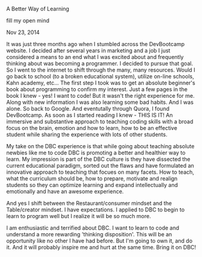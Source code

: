

A Better Way of Learning

fill my open mind

Nov 23, 2014

It was just three months ago when I stumbled across the DevBootcamp website.  I decided after several years in marketing and a job I just considered a means to an end what I was excited about and frequently thinking about was becoming a programmer.  I decided to pursue that goal.  So I went to the internet to shift through the many, many resources.  Would I go back to school (to a broken educational system), utilize on-line schools, Kahn academy, etc...   The first step I took was to get an absolute beginner's book about programming to confirm my interest.   Just a few pages in the book I knew - yes!
I want to code!  But it wasn't the right experience for me. Along with new information I was also learning some bad habits.  And I was alone.  So back to Google.  And eventutally through Quora, I found DevBootcamp.  As soon as I started reading I knew - THIS IS IT!  An immersive and substantive approach to teaching coding skills with a broad focus on the brain, emotion and how to learn, how to be an effective student while sharing the experience with lots of other students.

My take on the DBC experience is that while going about teaching absolute newbies like me to code DBC is promoting a better and healthier way to learn.  My impression is part of the DBC culture is they have dissected the current educational paradigm, sorted out the flaws and have formulated an innovative approach to teaching that focues on many facets.  How to teach, what the curriculum should be, how to prepare, motivate and realign students so they can optimize learning and expand intellectually and emotionally and have an awesome experience.

And yes I shift between the Restaurant/consumer mindset and the Table/creator mindset.  I have expectations.  I applied to DBC to begin to learn to program well but I realize it will be so much more.

I am enthusiastic and terrified about DBC.  I want to learn to code and understand a more rewarding 'thinking disposition'.  This will be an opportunity like no other I have had before.  But I'm going to own it, and do it.  And it will probably inspire me and hurt at the same time.  Bring it on DBC!



